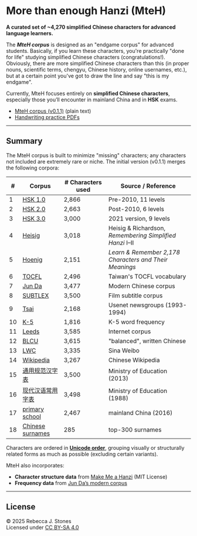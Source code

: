 # More than enough Hanzi (MteH)

**A curated set of ~4,270 simplified Chinese characters for advanced language learners.**  

The **_MteH corpus_** is designed as an "endgame corpus" for advanced students. Basically, if you learn these characters, you're practically "done for life" studying simplified Chinese characters (congratulations!).  Obviously, there are more simplified Chinese characters than this (in proper nouns, scientific terms, chengyu, Chinese history, online usernames, etc.), but at a certain point you've got to draw the line and say "this is my endgame".

Currently, MteH focuses entirely on **simplified Chinese characters**, especially those you’ll encounter in mainland China and in **HSK** exams.

- [MteH corpus (v0.1.1)](https://github.com/becky82/mteh/blob/main/versions/v0.1.1/mteh_v0.1.1.txt) (plain text)
- [Handwriting practice PDFs](https://github.com/becky82/mteh/tree/main/versions/v0.1.1)

---

## Summary

The MteH corpus is built to minimize "missing" characters; any characters not included are extremely rare or niche.  The initial version (v0.1.1) merges the following corpora:

<div align="left">

| # | Corpus | # Characters used | Source / Reference |
|---|---------|---------------|--------------------|
| 1 | [HSK 1.0](https://github.com/becky82/mteh/tree/main/sources/HSK1.0) | 2,866 | Pre-2010, 11 levels |
| 2 | [HSK 2.0](https://github.com/becky82/mteh/tree/main/sources/HSK2.0) | 2,663 | Post-2010, 6 levels |
| 3 | [HSK 3.0](https://github.com/becky82/mteh/tree/main/sources/HSK3.0) | 3,000 | 2021 version, 9 levels |
| 4 | [Heisig](https://github.com/becky82/mteh/tree/main/sources/Heisig) | 3,018 | Heisig & Richardson, *Remembering Simplified Hanzi* I–II |
| 5 | [Hoenig](https://github.com/becky82/mteh/tree/main/sources/Hoenig) | 2,151 | *Learn & Remember 2,178 Characters and Their Meanings* |
| 6 | [TOCFL](https://github.com/becky82/mteh/tree/main/sources/TOCFL) | 2,496 | Taiwan's TOCFL vocabulary |
| 7 | [Jun Da](https://github.com/becky82/mteh/tree/main/sources/JunDa) | 3,477 | Modern Chinese corpus |
| 8 | [SUBTLEX](https://github.com/becky82/mteh/tree/main/sources/SUBTLEX) | 3,500 | Film subtitle corpus |
| 9 | [Tsai](https://github.com/becky82/mteh/tree/main/sources/Tsai) | 2,168 | Usenet newsgroups (1993-1994) |
| 10 | [K-5](https://github.com/becky82/mteh/tree/main/sources/K-5) | 1,816 | K-5 word frequency |
| 11 | [Leeds](https://github.com/becky82/mteh/tree/main/sources/Leeds) | 3,585 | Internet corpus |
| 12 | [BLCU](https://github.com/becky82/mteh/tree/main/sources/BLCU) | 3,615 | "balanced", written Chinese |
| 13 | [LWC](https://github.com/becky82/mteh/tree/main/sources/LWC) | 3,335 | Sina Weibo |
| 14 | [Wikipedia](https://github.com/becky82/mteh/tree/main/sources/Wikipedia) | 3,267 | Chinese Wikipedia |
| 15 | [通用规范汉字表](https://github.com/becky82/mteh/tree/main/sources/%E9%80%9A%E7%94%A8%E8%A7%84%E8%8C%83%E6%B1%89%E5%AD%97%E8%A1%A8) | 3,500 | Ministry of Education (2013) |
| 16 | [现代汉语常用字表](https://github.com/becky82/mteh/tree/main/sources/%E7%8E%B0%E4%BB%A3%E6%B1%89%E8%AF%AD%E5%B8%B8%E7%94%A8%E5%AD%97%E8%A1%A8) | 3,498 | Ministry of Education (1988) |
| 17 | [primary school](https://github.com/becky82/mteh/tree/main/sources/primary_school) | 2,467 | mainland China (2016) |
| 18 | [Chinese surnames](https://github.com/becky82/mteh/tree/main/sources/surnames) | 285 | top-300 surnames |

</div>

Characters are ordered in **[Unicode order](https://www.unicode.org/versions/Unicode16.0.0/core-spec/chapter-18/#G11620)**, grouping visually or structurally related forms as much as possible (excluding certain variants).  

MteH also incorporates:  
- **Character structure data** from [Make Me a Hanzi](https://github.com/skishore/makemeahanzi) (MIT License)  
- **Frequency data** from [Jun Da’s modern corpus](http://lingua.mtsu.edu/chinese-computing/statistics/char/list.php?Which=MO)

---

## License

© 2025 Rebecca J. Stones  
Licensed under [CC BY-SA 4.0](https://creativecommons.org/licenses/by-sa/4.0/)

